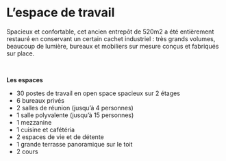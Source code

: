 # L’espace de travail

Spacieux et confortable, cet ancien entrepôt de 520m2 a été entièrement restauré en conservant un certain cachet industriel : très grands volumes, beaucoup de lumière, bureaux et mobiliers sur mesure conçus et fabriqués sur place.


<div class="container">
    <div id="slides">
      <img src="/images/PhotosSiteWeb2015/Openspace.jpg" title="Vue Générale 7AY Coworking Rabat" alt="">
      <img src="/images/PhotosSiteWeb2015/SalleDereunion.jpg" title="Espaces Bureaux 7AY Coworking Rabat" alt="">
      <img src="/images/PhotosSiteWeb2015/Michelange.jpg" title="Open space" alt="">
      <img src="/images/PhotosSiteWeb2015/Entree.jpg" title="Entrée 7AY Coworking Rabat" alt="">
      <img src="/images/PhotosSiteWeb2015/OpenspaceBallon.jpg" title="Espaces réunions 7AY Coworking Rabat" alt="">
      <img src="/images/PhotosSiteWeb2015/BureauPrive.jpg" title="Bureau privé 7AY Coworking Rabat" alt="">
      <img src="/images/PhotosSiteWeb2015/Cuisine.jpg" title="Cafeteria 7AY Coworking Rabat" alt="">
      <img src="/images/PhotosSiteWeb2015/Mezzanine.jpg" title="Mezzanine espace détente 7AY Coworking Rabat" alt="">
      <img src="/images/PhotosSiteWeb2015/Terrasse.jpg" title="Espace terrasse 7AY Coworking Rabat" alt="">
      <img src="/images/PhotosSiteWeb2015/Salon.jpg" title="Espace salon 7AY Coworking Rabat" alt="">
      <img src="/images/ImageEVENTS.jpg" title="Espaces Events" alt="">
      <img src="/images/PhotosSiteWeb2015/Toit.jpg" title="Espaces Events" alt="">
    </div>
</div>

__Les espaces__

* 30 postes de travail en open space spacieux sur 2 étages
* 6 bureaux privés
* 2 salles de réunion (jusqu’à 4 personnes)
* 1 salle polyvalente (jusqu’à 15 personnes)
* 1 mezzanine
* 1 cuisine et cafétéria
* 2 espaces de vie et de détente
* 1 grande terrasse panoramique sur le toit
* 2 cours 
